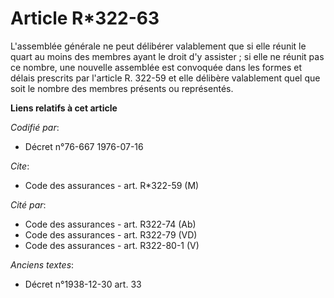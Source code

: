 # Article R*322-63

L'assemblée générale ne peut délibérer valablement que si elle réunit le quart au moins des membres ayant le droit d'y
assister ; si elle ne réunit pas ce nombre, une nouvelle assemblée est convoquée dans les formes et délais prescrits par
l'article R. 322-59 et elle délibère valablement quel que soit le nombre des membres présents ou représentés.

**Liens relatifs à cet article**

_Codifié par_:

  - Décret n°76-667 1976-07-16

_Cite_:

  - Code des assurances - art. R*322-59 (M)

_Cité par_:

  - Code des assurances - art. R322-74 (Ab)
  - Code des assurances - art. R322-79 (VD)
  - Code des assurances - art. R322-80-1 (V)

_Anciens textes_:

  - Décret n°1938-12-30 art. 33
